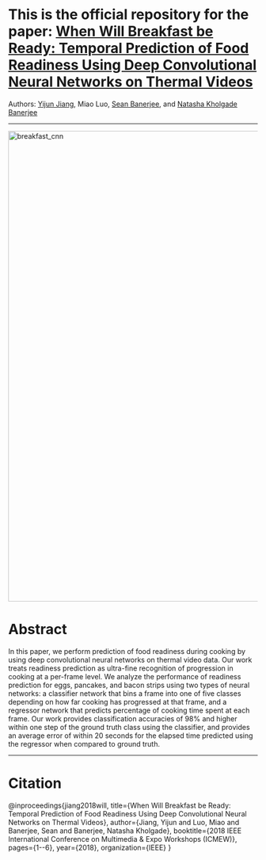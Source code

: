 # This is the official repository for the paper: [When Will Breakfast be Ready: Temporal Prediction of Food Readiness Using Deep Convolutional Neural Networks on Thermal Videos](https://tars.clarkson.edu/papers/WhenWillBreakfast_ICMEW2018.PDF)
Authors: [Yijun Jiang](https://www.linkedin.com/in/nickjyj), Miao Luo, [Sean Banerjee](https://tars.clarkson.edu/sean), and [Natasha Kholgade Banerjee](https://tars.clarkson.edu/natasha)

---

<img width="950" alt="breakfast_cnn" src="https://user-images.githubusercontent.com/46984040/121627310-1ba0a880-ca45-11eb-900a-64ea790089f0.png">

# Abstract
In this paper, we perform prediction of food readiness during cooking by using deep convolutional neural networks on thermal video data. Our work treats readiness prediction as ultra-fine recognition of progression in cooking at a per-frame level. We analyze the performance of readiness prediction for eggs, pancakes, and bacon strips using two types of neural networks: a classifier network that bins a frame into one of five classes depending on how far cooking has progressed at that frame, and a regressor network that predicts percentage of cooking time spent at each frame. Our work provides classification accuracies of 98% and higher within one step of the ground truth class using the classifier, and provides an average error of within 20 seconds for the elapsed time predicted using the regressor when compared to ground truth.


---

# Citation
@inproceedings{jiang2018will,
  title={When Will Breakfast be Ready: Temporal Prediction of Food Readiness Using Deep Convolutional Neural Networks on Thermal Videos},
  author={Jiang, Yijun and Luo, Miao and Banerjee, Sean and Banerjee, Natasha Kholgade},
  booktitle={2018 IEEE International Conference on Multimedia \& Expo Workshops (ICMEW)},
  pages={1--6},
  year={2018},
  organization={IEEE}
}
